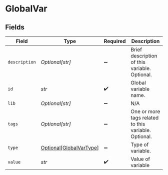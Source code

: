 # GlobalVar


## Fields

| Field                                                           | Type                                                            | Required                                                        | Description                                                     |
| --------------------------------------------------------------- | --------------------------------------------------------------- | --------------------------------------------------------------- | --------------------------------------------------------------- |
| `description`                                                   | *Optional[str]*                                                 | :heavy_minus_sign:                                              | Brief description of this variable. Optional.                   |
| `id`                                                            | *str*                                                           | :heavy_check_mark:                                              | Global variable name.                                           |
| `lib`                                                           | *Optional[str]*                                                 | :heavy_minus_sign:                                              | N/A                                                             |
| `tags`                                                          | *Optional[str]*                                                 | :heavy_minus_sign:                                              | One or more tags related to this variable. Optional.            |
| `type`                                                          | [Optional[GlobalVarType]](../../models/shared/globalvartype.md) | :heavy_minus_sign:                                              | Type of variable.                                               |
| `value`                                                         | *str*                                                           | :heavy_check_mark:                                              | Value of variable                                               |
